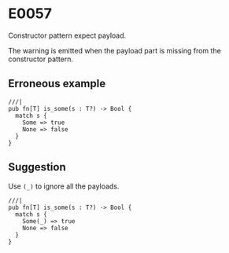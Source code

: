 # E0057

Constructor pattern expect payload.

The warning is emitted when the payload part is missing from the constructor
pattern.

## Erroneous example

```moonbit
///|
pub fn[T] is_some(s : T?) -> Bool {
  match s {
    Some => true
    None => false
  }
}
```

## Suggestion

Use `(_)` to ignore all the payloads.

```moonbit
///|
pub fn[T] is_some(s : T?) -> Bool {
  match s {
    Some(_) => true
    None => false
  }
}
```
